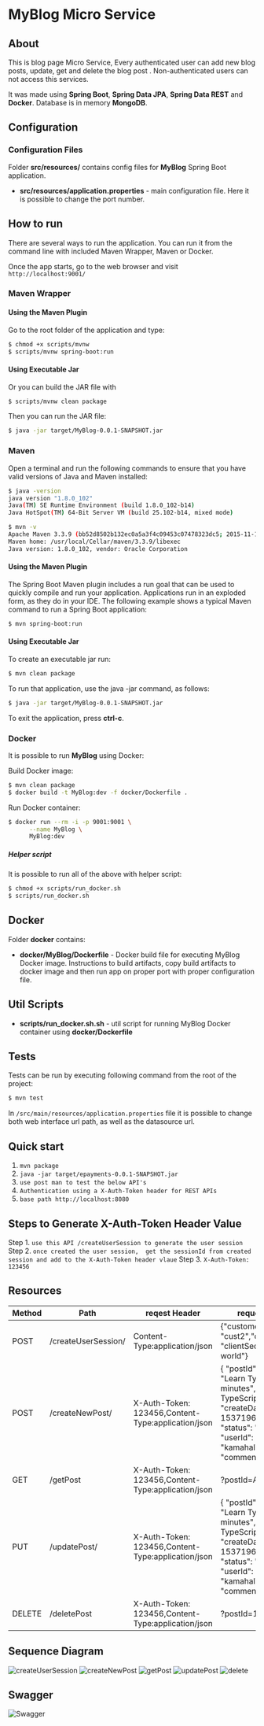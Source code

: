 # MyBlog Micro Service

## About

This is blog page Micro Service, Every authenticated user can add new blog posts, update, get and delete the blog post . Non-authenticated users can not access this services.

It was made using **Spring Boot**, **Spring Data JPA**, **Spring Data REST** and **Docker**.
Database is in memory **MongoDB**.


## Configuration

### Configuration Files

Folder **src/resources/** contains config files for **MyBlog** Spring Boot application.

* **src/resources/application.properties** - main configuration file. Here it is possible to change the port number.

## How to run

There are several ways to run the application. You can run it from the command line with included Maven Wrapper, Maven or Docker.

Once the app starts, go to the web browser and visit `http://localhost:9001/`

### Maven Wrapper

#### Using the Maven Plugin

Go to the root folder of the application and type:
```bash
$ chmod +x scripts/mvnw
$ scripts/mvnw spring-boot:run
```

#### Using Executable Jar

Or you can build the JAR file with
```bash
$ scripts/mvnw clean package
```

Then you can run the JAR file:
```bash
$ java -jar target/MyBlog-0.0.1-SNAPSHOT.jar
```

### Maven

Open a terminal and run the following commands to ensure that you have valid versions of Java and Maven installed:

```bash
$ java -version
java version "1.8.0_102"
Java(TM) SE Runtime Environment (build 1.8.0_102-b14)
Java HotSpot(TM) 64-Bit Server VM (build 25.102-b14, mixed mode)
```

```bash
$ mvn -v
Apache Maven 3.3.9 (bb52d8502b132ec0a5a3f4c09453c07478323dc5; 2015-11-10T16:41:47+00:00)
Maven home: /usr/local/Cellar/maven/3.3.9/libexec
Java version: 1.8.0_102, vendor: Oracle Corporation
```

#### Using the Maven Plugin

The Spring Boot Maven plugin includes a run goal that can be used to quickly compile and run your application.
Applications run in an exploded form, as they do in your IDE.
The following example shows a typical Maven command to run a Spring Boot application:

```bash
$ mvn spring-boot:run
```

#### Using Executable Jar

To create an executable jar run:

```bash
$ mvn clean package
```

To run that application, use the java -jar command, as follows:

```bash
$ java -jar target/MyBlog-0.0.1-SNAPSHOT.jar
```

To exit the application, press **ctrl-c**.

### Docker

It is possible to run **MyBlog** using Docker:

Build Docker image:
```bash
$ mvn clean package
$ docker build -t MyBlog:dev -f docker/Dockerfile .
```

Run Docker container:
```bash
$ docker run --rm -i -p 9001:9001 \
      --name MyBlog \
      MyBlog:dev
```

##### Helper script

It is possible to run all of the above with helper script:

```bash
$ chmod +x scripts/run_docker.sh
$ scripts/run_docker.sh
```

## Docker

Folder **docker** contains:

* **docker/MyBlog/Dockerfile** - Docker build file for executing MyBlog Docker image.
Instructions to build artifacts, copy build artifacts to docker image and then run app on proper port with proper configuration file.

## Util Scripts

* **scripts/run_docker.sh.sh** - util script for running MyBlog Docker container using **docker/Dockerfile**

## Tests

Tests can be run by executing following command from the root of the project:

```bash
$ mvn test
```

In `/src/main/resources/application.properties` file it is possible to change both
web interface url path, as well as the datasource url.

Quick start
-----------
1. `mvn package`
2. `java -jar target/epayments-0.0.1-SNAPSHOT.jar`
3. `use post man to test the below API's `
4. `Authentication using a X-Auth-Token header for REST APIs`
5. `base path http://localhost:8080`

Steps to Generate X-Auth-Token Header Value
--------------------------------------------
Step 1. `use this API /createUserSession to generate the user session`
Step 2. `once created the user session,  get the sessionId from created session and add to the X-Auth-Token header vlaue`
Step 3. `X-Auth-Token: 123456`

## Resources

  Method  | Path                   |reqest Header                                      |     request payload                        
|-------- |----------------------- |---------------------------------------------------|------------------------------------------------------------------------------  |
| POST    | /createUserSession/    | Content-Type:application/json                     | {"customerId": "cust2","clientId":"client", "clientSecret":" hello world"} |                     
| POST    | /createNewPost/          | X-Auth-Token: 123456,Content-Type:application/json| {   "postId": null, "title": "Learn TypeScript in 5 minutes",        "body": "Learn TypeScript in 5 minutes", "createDate": 1537196949706, "status": "Active", "userId": "kamahalingam", "commentId": [] }|                     
| GET    | /getPost       | X-Auth-Token: 123456,Content-Type:application/json| ?postId=ALL|
| PUT    | /updatePost/ | X-Auth-Token: 123456,Content-Type:application/json| {   "postId": null, "title": "Learn TypeScript in 5 minutes",        "body": "Learn TypeScript in 5 minutes", "createDate": 1537196949706, "status": "Active", "userId": "kamahalingam", "commentId": [] }|
| DELETE    | /deletePost     | X-Auth-Token: 123456,Content-Type:application/json|?postId=12345|

## Sequence Diagram
![createUserSession](https://github.com/kalidassmk/MyBLOG/blob/master/design/createUserSession.png)
![createNewPost](https://github.com/kalidassmk/MyBLOG/blob/master/design/createNewPost.png)
![getPost](https://github.com/kalidassmk/MyBLOG/blob/master/design/getPost.png)
![updatePost](https://github.com/kalidassmk/MyBLOG/blob/master/design/updatePost.png)
![delete](https://github.com/kalidassmk/MyBLOG/blob/master/design/delete.png)

## Swagger

![Swagger](https://github.com/kalidassmk/MyBLOG/blob/master/Swagger/)

